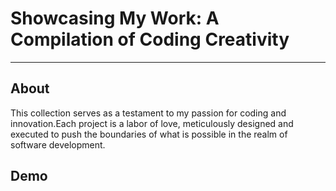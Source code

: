 <div align="left">
  <h1 align="left">Showcasing My Work: A Compilation of Coding Creativity</h1>
</div>


---

## About

This collection serves as a testament to my passion for coding and innovation.Each project is a labor of love, meticulously designed and executed to push the boundaries of what is possible in the realm of software development.

## Demo

<a href="https://amirpd.github.io/CodeArts/JourneyPioneer"><a/>
<a href="https://amirpd.github.io/CodeArts/shop-portfolio"><a/>

